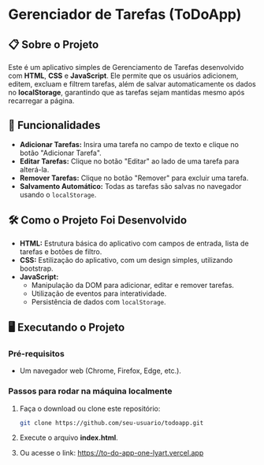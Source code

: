 # Gerenciador de Tarefas (ToDoApp)

## 📋 Sobre o Projeto

Este é um aplicativo simples de Gerenciamento de Tarefas desenvolvido com **HTML**, **CSS** e **JavaScript**. Ele permite que os usuários adicionem, editem, excluam e filtrem tarefas, além de salvar automaticamente os dados no **localStorage**, garantindo que as tarefas sejam mantidas mesmo após recarregar a página.

## 🚀 Funcionalidades

- **Adicionar Tarefas:** Insira uma tarefa no campo de texto e clique no botão "Adicionar Tarefa".
- **Editar Tarefas:** Clique no botão "Editar" ao lado de uma tarefa para alterá-la.
- **Remover Tarefas:** Clique no botão "Remover" para excluir uma tarefa.
- **Salvamento Automático:** Todas as tarefas são salvas no navegador usando o `localStorage`.

## 🛠️ Como o Projeto Foi Desenvolvido

- **HTML:** Estrutura básica do aplicativo com campos de entrada, lista de tarefas e botões de filtro.
- **CSS:** Estilização do aplicativo, com um design simples, utilizando bootstrap.
- **JavaScript:** 
  - Manipulação da DOM para adicionar, editar e remover tarefas.
  - Utilização de eventos para interatividade.
  - Persistência de dados com `localStorage`.

## 🖥️ Executando o Projeto

### Pré-requisitos

- Um navegador web (Chrome, Firefox, Edge, etc.).

### Passos para rodar na máquina localmente

1. Faça o download ou clone este repositório:
   ```bash
   git clone https://github.com/seu-usuario/todoapp.git

2. Execute o arquivo **index.html**.
  
3. Ou acesse o link: https://to-do-app-one-lyart.vercel.app
